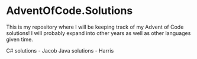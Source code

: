 # AdventOfCode.Solutions

This is my repository where I will be keeping track of my Advent of Code solutions! I will probably expand into other years as well as other languages given time.

C# solutions - Jacob
Java solutions - Harris
